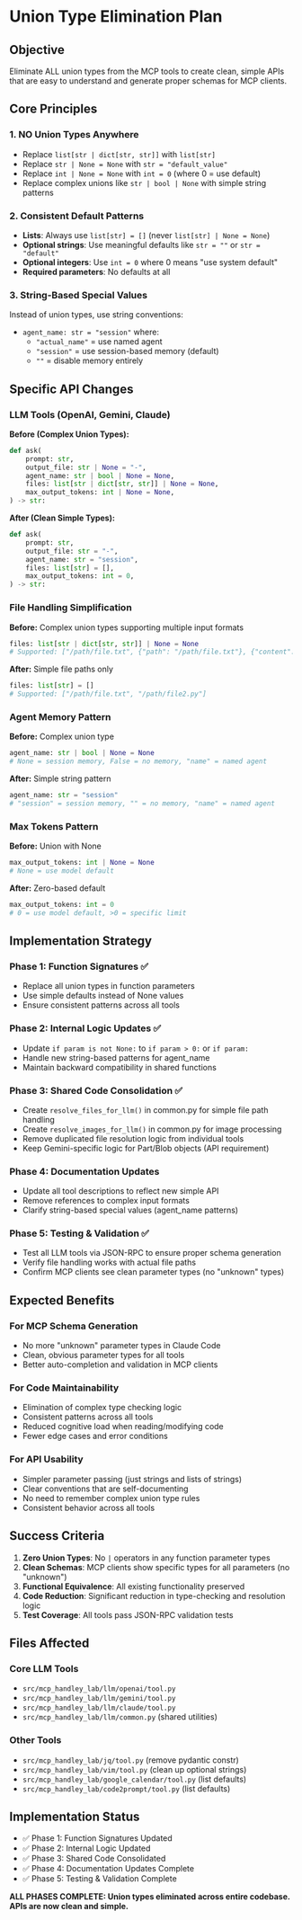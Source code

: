 # Union Type Elimination Plan

## Objective
Eliminate ALL union types from the MCP tools to create clean, simple APIs that are easy to understand and generate proper schemas for MCP clients.

## Core Principles

### 1. NO Union Types Anywhere
- Replace `list[str | dict[str, str]]` with `list[str]`
- Replace `str | None = None` with `str = "default_value"`
- Replace `int | None = None` with `int = 0` (where 0 = use default)
- Replace complex unions like `str | bool | None` with simple string patterns

### 2. Consistent Default Patterns
- **Lists**: Always use `list[str] = []` (never `list[str] | None = None`)
- **Optional strings**: Use meaningful defaults like `str = ""` or `str = "default"`
- **Optional integers**: Use `int = 0` where 0 means "use system default"
- **Required parameters**: No defaults at all

### 3. String-Based Special Values
Instead of union types, use string conventions:
- `agent_name: str = "session"` where:
  - `"actual_name"` = use named agent
  - `"session"` = use session-based memory (default)
  - `""` = disable memory entirely

## Specific API Changes

### LLM Tools (OpenAI, Gemini, Claude)

**Before (Complex Union Types):**
```python
def ask(
    prompt: str,
    output_file: str | None = "-",
    agent_name: str | bool | None = None,
    files: list[str | dict[str, str]] | None = None,
    max_output_tokens: int | None = None,
) -> str:
```

**After (Clean Simple Types):**
```python
def ask(
    prompt: str,
    output_file: str = "-",
    agent_name: str = "session", 
    files: list[str] = [],
    max_output_tokens: int = 0,
) -> str:
```

### File Handling Simplification

**Before:** Complex union types supporting multiple input formats
```python
files: list[str | dict[str, str]] | None = None
# Supported: ["/path/file.txt", {"path": "/path/file.txt"}, {"content": "text"}]
```

**After:** Simple file paths only
```python
files: list[str] = []
# Supported: ["/path/file.txt", "/path/file2.py"]
```

### Agent Memory Pattern

**Before:** Complex union type
```python
agent_name: str | bool | None = None
# None = session memory, False = no memory, "name" = named agent
```

**After:** Simple string pattern
```python
agent_name: str = "session"
# "session" = session memory, "" = no memory, "name" = named agent
```

### Max Tokens Pattern

**Before:** Union with None
```python
max_output_tokens: int | None = None
# None = use model default
```

**After:** Zero-based default
```python
max_output_tokens: int = 0
# 0 = use model default, >0 = specific limit
```

## Implementation Strategy

### Phase 1: Function Signatures ✅
- Replace all union types in function parameters
- Use simple defaults instead of None values
- Ensure consistent patterns across all tools

### Phase 2: Internal Logic Updates ✅
- Update `if param is not None:` to `if param > 0:` or `if param:`
- Handle new string-based patterns for agent_name
- Maintain backward compatibility in shared functions

### Phase 3: Shared Code Consolidation ✅
- Create `resolve_files_for_llm()` in common.py for simple file path handling
- Create `resolve_images_for_llm()` in common.py for image processing
- Remove duplicated file resolution logic from individual tools
- Keep Gemini-specific logic for Part/Blob objects (API requirement)

### Phase 4: Documentation Updates
- Update all tool descriptions to reflect new simple API
- Remove references to complex input formats
- Clarify string-based special values (agent_name patterns)

### Phase 5: Testing & Validation ✅
- Test all LLM tools via JSON-RPC to ensure proper schema generation
- Verify file handling works with actual file paths
- Confirm MCP clients see clean parameter types (no "unknown" types)

## Expected Benefits

### For MCP Schema Generation
- No more "unknown" parameter types in Claude Code
- Clean, obvious parameter types for all tools
- Better auto-completion and validation in MCP clients

### For Code Maintainability  
- Elimination of complex type checking logic
- Consistent patterns across all tools
- Reduced cognitive load when reading/modifying code
- Fewer edge cases and error conditions

### For API Usability
- Simpler parameter passing (just strings and lists of strings)
- Clear conventions that are self-documenting
- No need to remember complex union type rules
- Consistent behavior across all tools

## Success Criteria

1. **Zero Union Types**: No `|` operators in any function parameter types
2. **Clean Schemas**: MCP clients show specific types for all parameters (no "unknown")
3. **Functional Equivalence**: All existing functionality preserved
4. **Code Reduction**: Significant reduction in type-checking and resolution logic
5. **Test Coverage**: All tools pass JSON-RPC validation tests

## Files Affected

### Core LLM Tools
- `src/mcp_handley_lab/llm/openai/tool.py`
- `src/mcp_handley_lab/llm/gemini/tool.py` 
- `src/mcp_handley_lab/llm/claude/tool.py`
- `src/mcp_handley_lab/llm/common.py` (shared utilities)

### Other Tools
- `src/mcp_handley_lab/jq/tool.py` (remove pydantic constr)
- `src/mcp_handley_lab/vim/tool.py` (clean up optional strings)
- `src/mcp_handley_lab/google_calendar/tool.py` (list defaults)
- `src/mcp_handley_lab/code2prompt/tool.py` (list defaults)

## Implementation Status

- ✅ Phase 1: Function Signatures Updated 
- ✅ Phase 2: Internal Logic Updated  
- ✅ Phase 3: Shared Code Consolidated
- ✅ Phase 4: Documentation Updates Complete
- ✅ Phase 5: Testing & Validation Complete

**ALL PHASES COMPLETE: Union types eliminated across entire codebase. APIs are now clean and simple.**
